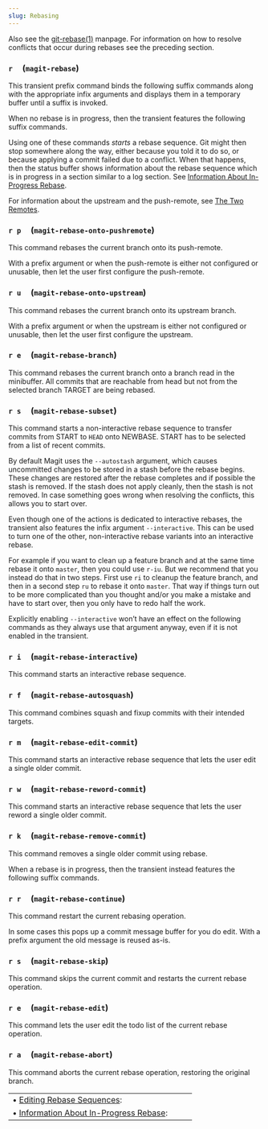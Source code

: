 ```yaml
---
slug: Rebasing
---
```


Also see the [git-rebase(1)](http://git-scm.com/docs/git-rebase) manpage. For information on how to resolve conflicts that occur during rebases see the preceding section.

### `r`     (`magit-rebase`)

This transient prefix command binds the following suffix commands along with the appropriate infix arguments and displays them in a temporary buffer until a suffix is invoked.

When no rebase is in progress, then the transient features the following suffix commands.

Using one of these commands *starts* a rebase sequence. Git might then stop somewhere along the way, either because you told it to do so, or because applying a commit failed due to a conflict. When that happens, then the status buffer shows information about the rebase sequence which is in progress in a section similar to a log section. See [Information About In-Progress Rebase](Information-About-In_002dProgress-Rebase).

For information about the upstream and the push-remote, see [The Two Remotes](The-Two-Remotes).

### `r p`     (`magit-rebase-onto-pushremote`)

This command rebases the current branch onto its push-remote.

With a prefix argument or when the push-remote is either not configured or unusable, then let the user first configure the push-remote.

### `r u`     (`magit-rebase-onto-upstream`)

This command rebases the current branch onto its upstream branch.

With a prefix argument or when the upstream is either not configured or unusable, then let the user first configure the upstream.

### `r e`     (`magit-rebase-branch`)

This command rebases the current branch onto a branch read in the minibuffer. All commits that are reachable from head but not from the selected branch TARGET are being rebased.

### `r s`     (`magit-rebase-subset`)

This command starts a non-interactive rebase sequence to transfer commits from START to `HEAD` onto NEWBASE. START has to be selected from a list of recent commits.

By default Magit uses the `--autostash` argument, which causes uncommitted changes to be stored in a stash before the rebase begins. These changes are restored after the rebase completes and if possible the stash is removed. If the stash does not apply cleanly, then the stash is not removed. In case something goes wrong when resolving the conflicts, this allows you to start over.

Even though one of the actions is dedicated to interactive rebases, the transient also features the infix argument `--interactive`. This can be used to turn one of the other, non-interactive rebase variants into an interactive rebase.

For example if you want to clean up a feature branch and at the same time rebase it onto `master`, then you could use `r-iu`. But we recommend that you instead do that in two steps. First use `ri` to cleanup the feature branch, and then in a second step `ru` to rebase it onto `master`. That way if things turn out to be more complicated than you thought and/or you make a mistake and have to start over, then you only have to redo half the work.

Explicitly enabling `--interactive` won’t have an effect on the following commands as they always use that argument anyway, even if it is not enabled in the transient.

### `r i`     (`magit-rebase-interactive`)

This command starts an interactive rebase sequence.

### `r f`     (`magit-rebase-autosquash`)

This command combines squash and fixup commits with their intended targets.

### `r m`     (`magit-rebase-edit-commit`)

This command starts an interactive rebase sequence that lets the user edit a single older commit.

### `r w`     (`magit-rebase-reword-commit`)

This command starts an interactive rebase sequence that lets the user reword a single older commit.

### `r k`     (`magit-rebase-remove-commit`)

This command removes a single older commit using rebase.

When a rebase is in progress, then the transient instead features the following suffix commands.

### `r r`     (`magit-rebase-continue`)

This command restart the current rebasing operation.

In some cases this pops up a commit message buffer for you do edit. With a prefix argument the old message is reused as-is.

### `r s`     (`magit-rebase-skip`)

This command skips the current commit and restarts the current rebase operation.

### `r e`     (`magit-rebase-edit`)

This command lets the user edit the todo list of the current rebase operation.

### `r a`     (`magit-rebase-abort`)

This command aborts the current rebase operation, restoring the original branch.

|                                                                                     |    |    |
| :---------------------------------------------------------------------------------- | -- | :- |
| • [Editing Rebase Sequences](Editing-Rebase-Sequences):                             |    |    |
| • [Information About In-Progress Rebase](Information-About-In_002dProgress-Rebase): |    |    |
